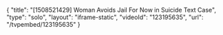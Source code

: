 {
    "title": "[1508521429] Woman Avoids Jail For Now in Suicide Text Case",
    "type": "solo",
    "layout": "iframe-static",
    "videoId": "123195635",
    "url": "\/tvpembed\/123195635"
}